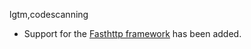 lgtm,codescanning
* Support for the [Fasthttp framework](https://github.com/valyala/fasthttp/) has been added.